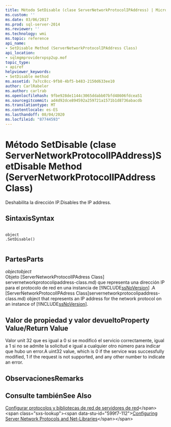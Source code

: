 ```yaml
---
title: Método SetDisable (clase ServerNetworkProtocolIPAddress) | Microsoft Docs
ms.custom: ''
ms.date: 03/06/2017
ms.prod: sql-server-2014
ms.reviewer: ''
ms.technology: wmi
ms.topic: reference
api_name:
- SetDisable Method (ServerNetworkProtocolIPAddress Class)
api_location:
- sqlmgmproviderxpsp2up.mof
topic_type:
- apiref
helpviewer_keywords:
- SetDisable method
ms.assetid: 7a7cc8cc-9fb8-4bf5-b483-2150d633ee10
author: CarlRabeler
ms.author: carlrab
ms.openlocfilehash: 9fbe928de1144c3065ddabb07bfd48606fdcea51
ms.sourcegitcommit: ad4d92dce894592a259721a1571b1d8736abacdb
ms.translationtype: MT
ms.contentlocale: es-ES
ms.lasthandoff: 08/04/2020
ms.locfileid: "87744593"
---
```

# <a name="setdisable-method-servernetworkprotocolipaddress-class"></a><span data-ttu-id="599f7-102">Método SetDisable (clase ServerNetworkProtocolIPAddress)</span><span class="sxs-lookup"><span data-stu-id="599f7-102">SetDisable Method (ServerNetworkProtocolIPAddress Class)</span></span>
  <span data-ttu-id="599f7-103">Deshabilita la dirección IP.</span><span class="sxs-lookup"><span data-stu-id="599f7-103">Disables the IP address.</span></span>  
  
## <a name="syntax"></a><span data-ttu-id="599f7-104">Sintaxis</span><span class="sxs-lookup"><span data-stu-id="599f7-104">Syntax</span></span>  
  
```  
  
object  
.SetDisable()  
  
```  
  
## <a name="parts"></a><span data-ttu-id="599f7-105">Partes</span><span class="sxs-lookup"><span data-stu-id="599f7-105">Parts</span></span>  
 <span data-ttu-id="599f7-106">*object*</span><span class="sxs-lookup"><span data-stu-id="599f7-106">*object*</span></span>  
 <span data-ttu-id="599f7-107">Objeto [ServerNetworkProtocolIPAdress Class] servernetworkprotocolipaddress-class.md) que representa una dirección IP para el protocolo de red en una instancia de [!INCLUDE[ssNoVersion](../../../includes/ssnoversion-md.md)] .</span><span class="sxs-lookup"><span data-stu-id="599f7-107">A [ServerNetworkProtocolIPAdress Class]servernetworkprotocolipaddress-class.md) object that represents an IP address for the network protocol on an instance of [!INCLUDE[ssNoVersion](../../../includes/ssnoversion-md.md)].</span></span>  
  
## <a name="property-valuereturn-value"></a><span data-ttu-id="599f7-108">Valor de propiedad y valor devuelto</span><span class="sxs-lookup"><span data-stu-id="599f7-108">Property Value/Return Value</span></span>  
 <span data-ttu-id="599f7-109">Valor unit 32 que es igual a 0 si se modificó el servicio correctamente, igual a 1 si no se admite la solicitud e igual a cualquier otro número para indicar que hubo un error.</span><span class="sxs-lookup"><span data-stu-id="599f7-109">A uint32 value, which is 0 if the service was successfully modified, 1 if the request is not supported, and any other number to indicate an error.</span></span>  
  
## <a name="remarks"></a><span data-ttu-id="599f7-110">Observaciones</span><span class="sxs-lookup"><span data-stu-id="599f7-110">Remarks</span></span>  
  
## <a name="see-also"></a><span data-ttu-id="599f7-111">Consulte también</span><span class="sxs-lookup"><span data-stu-id="599f7-111">See Also</span></span>  
 <span data-ttu-id="599f7-112">[Configurar protocolos y bibliotecas de red de servidores de red](https://msdn.microsoft.com/library/ms177485\(v=sql.100\).aspx)</span><span class="sxs-lookup"><span data-stu-id="599f7-112">[Configuring Server Network Protocols and Net-Libraries](https://msdn.microsoft.com/library/ms177485\(v=sql.100\).aspx)</span></span>  
  
  
